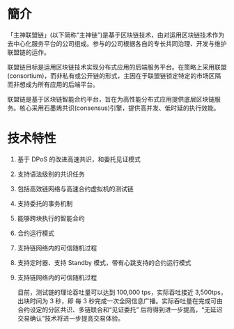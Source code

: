 # 簡介

「主神联盟链」(以下简称“主神链”)是基于区块链技术，由对运用区块链技术作为去中心化服务平台的公司组成。参与的公司根据各自的专长共同治理、开发与维护联盟链的运作。

联盟链目标是运用区块链技术实现分布式应用的后端服务平台。在策略上采用联盟(consortium)，而非私有或公开链的形式，主因在于联盟链锁定特定的市场区隔而非想成为所有应用的后端平台。

联盟链是基于区块链智能合约平台，旨在为高性能分布式应用提供底层区块链服务。核心采用石墨烯共识(consensus)引擎，提供高并发、低时延的执行效能。

# 技术特性

1.  基于 DPoS 的改进高速共识，和委托见证模式
2.  支持语法级别的共识任务
3.  包括高效链网络与高速合约虚拟机的测试链
4.  支持委托的事务机制
5.  能够跨块执行的智能合约
6.  合约运行模式
7.  支持链网络内的可信随机过程
8.  支持定时器、支持 Standby 模式，带有心跳支持的合约运行模式
9.  支持链网络内的可信随机过程

    目前，测试链的理论吞吐量可以达到 100,000 tps，实际吞吐接近 3,500tps，出块时间为 3 秒，即 每 3 秒完成一次全网信息广播。实际吞吐量在完成可由合约设定的分区共识、多链联合和“见证委托” 后将得到进一步提高，“无延迟交易确认”技术将进一步提高交易体验。
